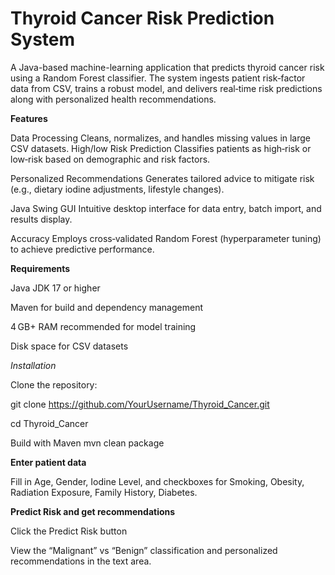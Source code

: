 # Thyroid Cancer Risk Prediction System 

A Java-based machine-learning application that predicts thyroid cancer risk using a Random Forest classifier. The system ingests patient risk‑factor data from CSV, trains a robust model, and delivers real‑time risk predictions along with personalized health recommendations.

**Features**

Data Processing
Cleans, normalizes, and handles missing values in large CSV datasets.
High/low Risk Prediction
Classifies patients as high‐risk or low‐risk based on demographic and risk factors.

Personalized Recommendations
Generates tailored advice to mitigate risk (e.g., dietary iodine adjustments, lifestyle changes).

Java Swing GUI
Intuitive desktop interface for data entry, batch import, and results display.

 Accuracy
Employs cross‑validated Random Forest (hyperparameter tuning) to achieve predictive performance.

**Requirements**

Java JDK 17 or higher

Maven for build and dependency management

4 GB+ RAM recommended for model training

Disk space for CSV datasets

_Installation_

Clone the repository:

git clone https://github.com/YourUsername/Thyroid_Cancer.git

cd Thyroid_Cancer

Build with Maven
mvn clean package

**Enter patient data**

Fill in Age, Gender, Iodine Level, and checkboxes for Smoking, Obesity, Radiation Exposure, Family History, Diabetes.

**Predict Risk and get recommendations**

Click the Predict Risk button

View the “Malignant” vs “Benign” classification and personalized recommendations in the text area.
